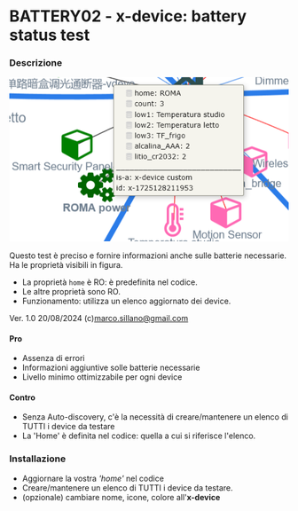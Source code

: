 # BATTERY02 - x-device: battery status test

### Descrizione
![](https://github.com/msillano/IoTwebUI/blob/main/pics/battery02.png?raw=true)

Questo test è preciso e fornire informazioni anche sulle batterie necessarie.<br>
Ha le proprietà visibili in figura.
- La proprietà `home` è RO: è predefinita nel codice.
- Le altre proprietà sono RO.
- Funzionamento: utilizza un elenco aggiornato dei device.

Ver. 1.0 20/08/2024  (c)marco.sillano@gmail.com 

#### Pro
- Assenza di errori
- Informazioni aggiuntive solle batterie necessarie
- Livello minimo ottimizzabile per ogni device

#### Contro
- Senza Auto-discovery, c'è la necessità di creare/mantenere un elenco di TUTTI i device da testare
- La 'Home' è definita nel codice: quella a cui si riferisce l'elenco.

### Installazione
- Aggiornare la vostra _'home'_ nel codice
- Creare/mantenere un elenco di TUTTI i device da testare.
- (opzionale) cambiare nome, icone, colore all'**x-device**

